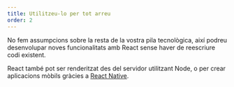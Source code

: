 ```yaml
---
title: Utilitzeu-lo per tot arreu
order: 2
---
```


No fem assumpcions sobre la resta de la vostra pila tecnològica, així podreu desenvolupar noves funcionalitats amb React sense haver de reescriure codi existent.

React també pot ser renderitzat des del servidor utilitzant Node, o per crear aplicacions mòbils gràcies a [React Native](https://facebook.github.io/react-native/).
